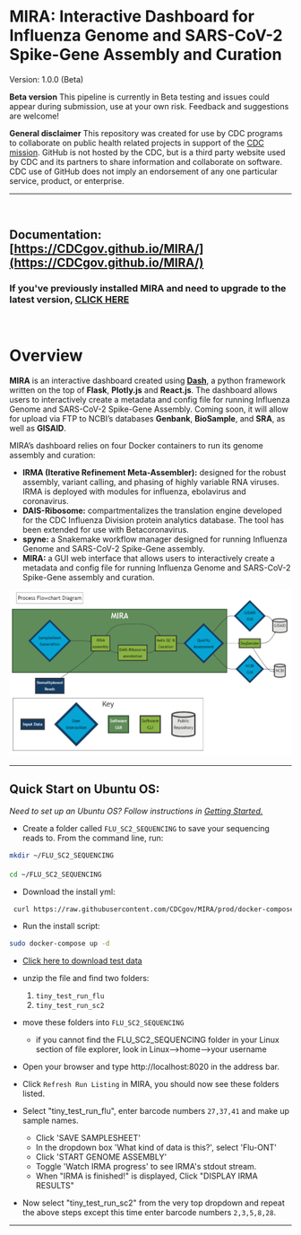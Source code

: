
# MIRA: Interactive Dashboard for Influenza Genome and SARS-CoV-2 Spike-Gene Assembly and Curation

Version: 1.0.0 (Beta)

**Beta version** This pipeline is currently in Beta testing and issues
could appear during submission, use at your own risk. Feedback and
suggestions are welcome!

**General disclaimer** This repository was created for use by CDC
programs to collaborate on public health related projects in support of
the [CDC mission](https://www.cdc.gov/about/organization/mission.htm).
GitHub is not hosted by the CDC, but is a third party website used by
CDC and its partners to share information and collaborate on software.
CDC use of GitHub does not imply an endorsement of any one particular
service, product, or enterprise.

<hr>
<br>

## **Documentation: [https://CDCgov.github.io/MIRA/](https://CDCgov.github.io/MIRA/)**

### If you've previously installed MIRA and need to upgrade to the latest version, [CLICK HERE](https://cdcgov.github.io/MIRA/articles/upgrading-mira.html)
<br>

# Overview

**MIRA** is an interactive dashboard created using **[Dash](https://dash.plotly.com/introduction)**, a python framework
written on the top of **Flask**, **Plotly.js** and **React.js**. The dashboard
allows users to interactively create a metadata and config file for
running Influenza Genome and SARS-CoV-2 Spike-Gene Assembly. Coming soon, it
will allow for upload via FTP to NCBI’s databases
**Genbank**, **BioSample**, and **SRA**, as well as **GISAID**.


MIRA’s dashboard relies on four Docker containers to run its genome assembly and curation: 

- **IRMA (Iterative Refinement Meta-Assembler):** designed for the robust assembly, variant calling, and phasing of highly variable RNA viruses. IRMA is deployed with modules for influenza, ebolavirus and coronavirus.
- **DAIS-Ribosome:** compartmentalizes the translation engine developed for the CDC Influenza Division protein analytics database. The tool has been extended for use with Betacoronavirus.
- **spyne:** a Snakemake workflow manager designed for running Influenza Genome and SARS-CoV-2 Spike-Gene assembly.
- **MIRA:** a GUI web interface that allows users to interactively create a metadata and config file for running Influenza Genome and SARS-CoV-2 Spike-Gene assembly and curation.

![](man/figures/mira_flowchart_mermaid.png)

<hr>

## Quick Start on Ubuntu OS:
_Need to set up an Ubuntu OS? Follow instructions in [Getting Started.](https://cdcgov.github.io/MIRA/articles/getting-started.html)_

- Create a folder called `FLU_SC2_SEQUENCING` to save your sequencing reads to. From the command line, run: 
  
```bash
mkdir ~/FLU_SC2_SEQUENCING

cd ~/FLU_SC2_SEQUENCING
```

- Download the install yml:
   
```bash
 curl https://raw.githubusercontent.com/CDCgov/MIRA/prod/docker-compose-git.yml | sed "s%/path/to/data%$(pwd)/%g" > docker-compose.yml
```

- Run the install script:

```bash
sudo docker-compose up -d
```
    
- [Click here to download test data](https://centersfordiseasecontrol.sharefile.com/share/view/s3c52c0b25c2243078f506d60bd787c62)
- unzip the file and find two folders:
    1. `tiny_test_run_flu`
    2. `tiny_test_run_sc2`
- move these folders into `FLU_SC2_SEQUENCING`
  - if you cannot find the FLU_SC2_SEQUENCING folder in your Linux section of file explorer, look in Linux-->home-->your username

- Open your browser and type http://localhost:8020 in the address bar.
- Click `Refresh Run Listing` in MIRA, you should now see these folders listed.
- Select "tiny_test_run_flu", enter barcode numbers `27,37,41` and make up sample names.
  - Click 'SAVE SAMPLESHEET'
  - In the dropdown box 'What kind of data is this?', select 'Flu-ONT'
  - Click 'START GENOME ASSEMBLY'
  - Toggle 'Watch IRMA progress' to see IRMA's stdout stream.
  - When "IRMA is finished!" is displayed,  Click "DISPLAY IRMA RESULTS"
- Now select "tiny_test_run_sc2" from the very top dropdown and repeat the above steps except this time enter barcode numbers `2,3,5,8,28`.
    
<hr>
